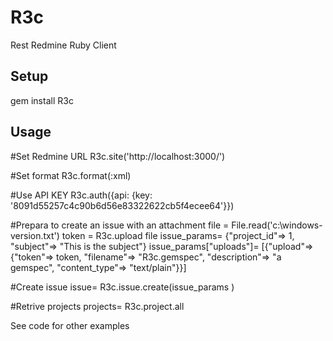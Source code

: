 # R3c
Rest Redmine Ruby Client

## Setup

gem install R3c

## Usage

#Set Redmine URL
R3c.site('http://localhost:3000/')

#Set format
R3c.format(:xml)

#Use API KEY
R3c.auth({api: {key: '8091d55257c4c90b6d56e83322622cb5f4ecee64'}})


#Prepara to create an issue with an attachment
file = File.read('c:\windows-version.txt')
token = R3c.upload file
issue_params= {"project_id"=> 1, "subject"=> "This is the subject"}
issue_params["uploads"]= [{"upload"=>{"token"=> token, "filename"=> "R3c.gemspec", "description"=> "a gemspec", "content_type"=> "text/plain"}}]

#Create issue
issue= R3c.issue.create(issue_params )

#Retrive projects
projects= R3c.project.all

See code for other examples